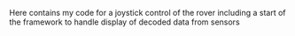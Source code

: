 Here contains my code for a joystick control of the rover including a start of the framework to handle display of decoded data from sensors
